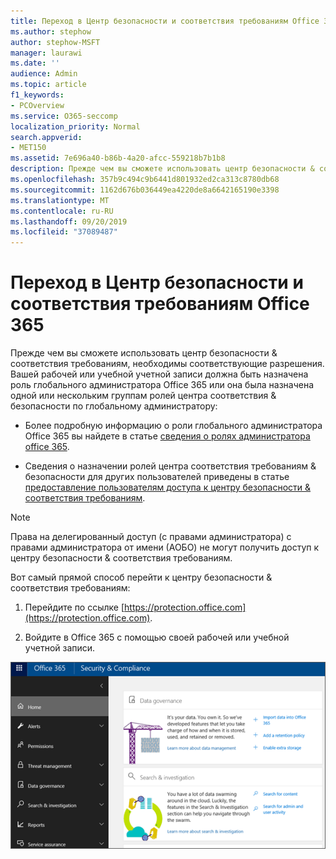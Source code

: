 ```yaml
---
title: Переход в Центр безопасности и соответствия требованиям Office 365
ms.author: stephow
author: stephow-MSFT
manager: laurawi
ms.date: ''
audience: Admin
ms.topic: article
f1_keywords:
- PCOverview
ms.service: O365-seccomp
localization_priority: Normal
search.appverid:
- MET150
ms.assetid: 7e696a40-b86b-4a20-afcc-559218b7b1b8
description: Прежде чем вы сможете использовать центр безопасности & соответствия требованиям, необходимы соответствующие разрешения. Вашей рабочей или учебной учетной записи должна быть назначена роль глобального администратора Office 365 или она была назначена одной или нескольким группам ролей центра соответствия & безопасности глобальным администратором.
ms.openlocfilehash: 357b9c494c9b6441d801932ed2ca313c8780db68
ms.sourcegitcommit: 1162d676b036449ea4220de8a6642165190e3398
ms.translationtype: MT
ms.contentlocale: ru-RU
ms.lasthandoff: 09/20/2019
ms.locfileid: "37089487"
---
```

# <a name="go-to-the-office-365-security--compliance-center"></a>Переход в Центр безопасности и соответствия требованиям Office 365

Прежде чем вы сможете использовать центр безопасности & соответствия требованиям, необходимы соответствующие разрешения. Вашей рабочей или учебной учетной записи должна быть назначена роль глобального администратора Office 365 или она была назначена одной или нескольким группам ролей центра соответствия & безопасности по глобальному администратору:
  
- Более подробную информацию о роли глобального администратора Office 365 вы найдете в статье [сведения о ролях администратора office 365](https://support.office.com/article/da585eea-f576-4f55-a1e0-87090b6aaa9d). 

- Сведения о назначении ролей центра соответствия требованиям & безопасности для других пользователей приведены в статье [предоставление пользователям доступа к центру безопасности & соответствия требованиям](../security/office-365-security/grant-access-to-the-security-and-compliance-center.md).

> [!NOTE]
> Права на делегированный доступ (с правами администратора) с правами администратора от имени (АОБО) не могут получить доступ к центру безопасности & соответствия требованиям.

Вот самый прямой способ перейти к центру безопасности & соответствия требованиям:
  
1. Перейдите по ссылке [https://protection.office.com](https://protection.office.com).

2. Войдите в Office 365 с помощью своей рабочей или учебной учетной записи.

![Домашняя страница центра безопасности Office 365 & соответствия требованиям](media/f1d35324-ac44-4f59-96a7-b11767b43201.png)
